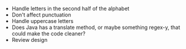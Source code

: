 * Handle letters in the second half of the alphabet
* Don't affect punctuation
* Handle uppercase letters
* Does Java has a translate method, or maybe something regex-y, that could make the code cleaner?
* Review design